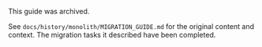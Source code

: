 This guide was archived.

See `docs/history/monolith/MIGRATION_GUIDE.md` for the original content and context. The migration tasks it described have been completed.
